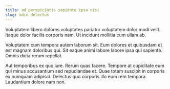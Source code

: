 ```yaml
---
title: ad perspiciatis sapiente ipsa nisi
slug: odio delectus
---
```


Voluptatem libero dolores voluptates pariatur voluptatem dolor modi velit. Itaque dolor facilis corporis nam. Ut incidunt mollitia cum ullam ab.

Voluptatem cum tempora autem laborum sit. Eum dolores et quibusdam et est magnam doloribus qui. Sit eaque animi labore labore ipsa qui sapiente. Omnis dicta rerum repellat.

Aut temporibus ex quo iure. Rerum quas facere. Tempore at cupiditate eum qui minus accusantium sed repudiandae et. Quae totam suscipit in corporis ex numquam adipisci. Delectus quo corporis illo eum rem tempora. Laudantium dolore nam non.
